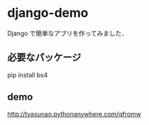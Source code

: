 # django-demo
Django で簡単なアプリを作ってみました．

## 必要なパッケージ
pip install bs4

## demo
http://tyasunao.pythonanywhere.com/qfromw
